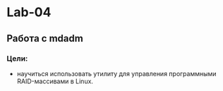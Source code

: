 # Lab-04
## Работа с mdadm
### Цели:
- научиться использовать утилиту для управления программными RAID-массивами в Linux.

